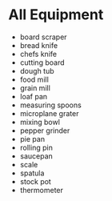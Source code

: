 # All Equipment

- board scraper
- bread knife
- chefs knife
- cutting board
- dough tub
- food mill
- grain mill
- loaf pan
- measuring spoons
- microplane grater
- mixing bowl
- pepper grinder
- pie pan
- rolling pin
- saucepan
- scale
- spatula
- stock pot
- thermometer
